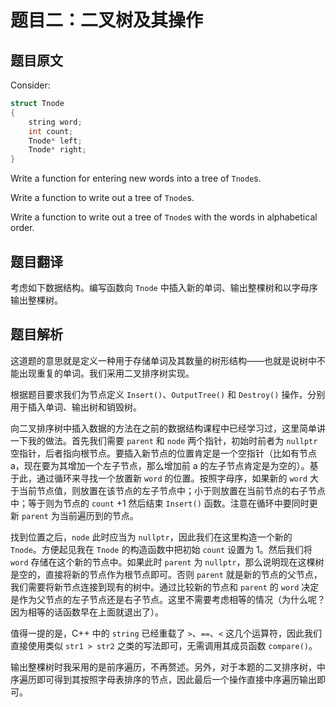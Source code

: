 # 题目二：二叉树及其操作

## 题目原文

Consider:

```c++
struct Tnode
{
    string word;
    int count;
    Tnode* left;
    Tnode* right;
}
```

Write a function for entering new words into a tree of `Tnode`s. 

Write a function to write out a tree of `Tnode`s. 

Write a function to write out a tree of `Tnode`s with the words in alphabetical order. 

## 题目翻译

考虑如下数据结构。编写函数向 `Tnode` 中插入新的单词、输出整棵树和以字母序输出整棵树。

## 题目解析

这道题的意思就是定义一种用于存储单词及其数量的树形结构——也就是说树中不能出现重复的单词。我们采用二叉排序树实现。

根据题目要求我们为节点定义 `Insert()`、`OutputTree()` 和 `Destroy()` 操作，分别用于插入单词、输出树和销毁树。

向二叉排序树中插入数据的方法在之前的数据结构课程中已经学习过，这里简单讲一下我的做法。首先我们需要 `parent` 和 `node` 两个指针，初始时前者为 `nullptr` 空指针，后者指向根节点。要插入新节点的位置肯定是一个空指针（比如有节点 a，现在要为其增加一个左子节点，那么增加前 a 的左子节点肯定是为空的）。基于此，通过循环来寻找一个放置新 `word` 的位置。按照字母序，如果新的 `word` 大于当前节点值，则放置在该节点的左子节点中；小于则放置在当前节点的右子节点中；等于则为节点的 `count` +1 然后结束 `Insert()` 函数。注意在循环中要同时更新 `parent` 为当前遍历到的节点。

找到位置之后，`node` 此时应当为 `nullptr`，因此我们在这里构造一个新的 `Tnode`。方便起见我在 `Tnode` 的构造函数中把初始 `count` 设置为 1。然后我们将 `word` 存储在这个新的节点中。如果此时 `parent` 为 `nullptr`，那么说明现在这棵树是空的，直接将新的节点作为根节点即可。否则 `parent` 就是新的节点的父节点，我们需要将新节点连接到现有的树中。通过比较新的节点和 `parent` 的 `word` 决定是作为父节点的左子节点还是右子节点。这里不需要考虑相等的情况（为什么呢？因为相等的话函数早在上面就退出了）。

值得一提的是，C++ 中的 `string` 已经重载了 `>`、`==`、`<` 这几个运算符，因此我们直接使用类似 `str1 > str2` 之类的写法即可，无需调用其成员函数 `compare()`。

输出整棵树时我采用的是前序遍历，不再赘述。另外，对于本题的二叉排序树，中序遍历即可得到其按照字母表排序的节点，因此最后一个操作直接中序遍历输出即可。